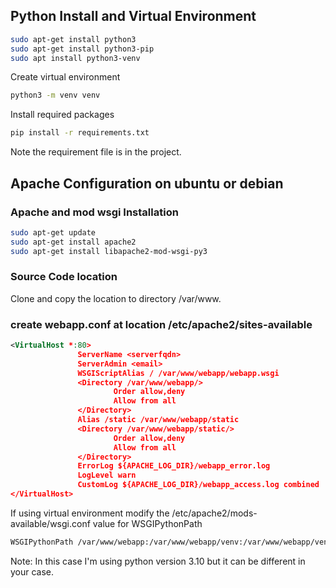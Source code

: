 
## Python Install and Virtual Environment
```bash
sudo apt-get install python3
sudo apt-get install python3-pip
sudo apt install python3-venv
```
Create virtual environment
```bash
python3 -m venv venv
```
Install required packages 
```bash
pip install -r requirements.txt
```
Note the requirement file is in the project.


## Apache Configuration on ubuntu or debian
### Apache and mod wsgi Installation

```bash
sudo apt-get update
sudo apt-get install apache2
sudo apt-get install libapache2-mod-wsgi-py3
```
### Source Code location
Clone and copy the location to directory /var/www.
### create webapp.conf at location /etc/apache2/sites-available
```xml
<VirtualHost *:80>
               ServerName <serverfqdn>
               ServerAdmin <email>
               WSGIScriptAlias / /var/www/webapp/webapp.wsgi
               <Directory /var/www/webapp/>
                       Order allow,deny
                       Allow from all
               </Directory>
               Alias /static /var/www/webapp/static
               <Directory /var/www/webapp/static/>
                       Order allow,deny
                       Allow from all
               </Directory>
               ErrorLog ${APACHE_LOG_DIR}/webapp_error.log
               LogLevel warn
               CustomLog ${APACHE_LOG_DIR}/webapp_access.log combined
</VirtualHost>
```
If using virtual environment modify the /etc/apache2/mods-available/wsgi.conf value for WSGIPythonPath
```bash
WSGIPythonPath /var/www/webapp:/var/www/webapp/venv:/var/www/webapp/venv/lib/python3.10/site-packages
```
Note: In this case I'm using python version 3.10 but it can be different in your case.
